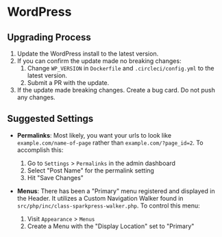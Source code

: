 WordPress
=========

Upgrading Process
-----------------

1. Update the WordPress install to the latest version.
1. If you can confirm the update made no breaking changes:
    1. Change `WP_VERSION` in `Dockerfile` and `.circleci/config.yml` to the latest version.
    1. Submit a PR with the update.
1. If the update made breaking changes. Create a bug card. Do not push any changes.

Suggested Settings
------------------

- **Permalinks**: Most likely, you want your urls to look like `example.com/name-of-page` rather than `example.com/?page_id=2`. To accomplish this:

    1. Go to `Settings` > `Permalinks` in the admin dashboard
    1. Select "Post Name" for the permalink setting
    1. Hit "Save Changes"

- **Menus**: There has been a "Primary" menu registered and displayed in the Header. It utilizes a Custom Navigation Walker found in `src/php/inc/class-sparkpress-walker.php`. To control this menu:

    1. Visit `Appearance` > `Menus`
    1. Create a Menu with the "Display Location" set to "Primary"
